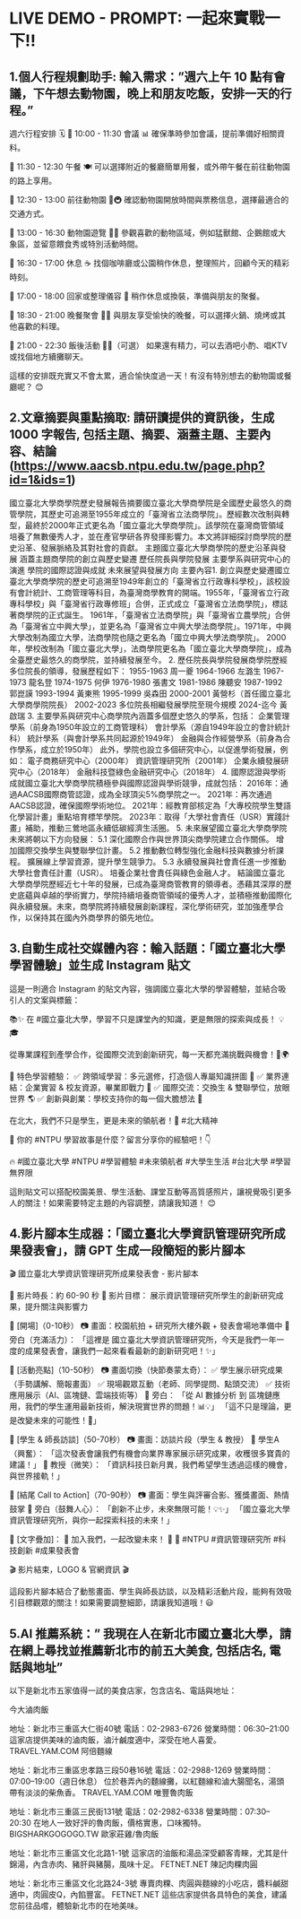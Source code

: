 # LIVE DEMO - PROMPT: 一起來實戰一下!!

## 1.個人行程規劃助手: 輸入需求：”週六上午 10 點有會議，下午想去動物園，晚上和朋友吃飯，安排一天的行程。”

週六行程安排 🗓️
🔹 10:00 - 11:30 會議 📊
確保準時參加會議，提前準備好相關資料。

🔹 11:30 - 12:30 午餐 🍽️
可以選擇附近的餐廳簡單用餐，或外帶午餐在前往動物園的路上享用。

🔹 12:30 - 13:00 前往動物園 🚕🚇
確認動物園開放時間與票務信息，選擇最適合的交通方式。

🔹 13:00 - 16:30 動物園遊覽 🦁🐼
參觀喜歡的動物區域，例如猛獸館、企鵝館或大象區，並留意餵食秀或特別活動時間。

🔹 16:30 - 17:00 休息 ☕
找個咖啡廳或公園稍作休息，整理照片，回顧今天的精彩時刻。

🔹 17:00 - 18:00 回家或整理儀容 🚿
稍作休息或換裝，準備與朋友的聚餐。

🔹 18:30 - 21:00 晚餐聚會 🍲🍻
與朋友享受愉快的晚餐，可以選擇火鍋、燒烤或其他喜歡的料理。

🔹 21:00 - 22:30 飯後活動 🎤🍹（可選）
如果還有精力，可以去酒吧小酌、唱KTV或找個地方續攤聊天。

這樣的安排既充實又不會太累，適合愉快度過一天！有沒有特別想去的動物園或餐廳呢？ 😊



## 2.文章摘要與重點摘取: 請研讀提供的資訊後，生成1000 字報告, 包括主題、摘要、涵蓋主題、主要內容、結論    (https://www.aacsb.ntpu.edu.tw/page.php?id=1&ids=1)

國立臺北大學商學院歷史發展報告摘要國立臺北大學商學院是全國歷史最悠久的商管學院，其歷史可追溯至1955年成立的「臺灣省立法商學院」。歷經數次改制與轉型，最終於2000年正式更名為「國立臺北大學商學院」。該學院在臺灣商管領域培養了無數優秀人才，並在產官學研各界發揮影響力。本文將詳細探討商學院的歷史沿革、發展脈絡及其對社會的貢獻。
主題國立臺北大學商學院的歷史沿革與發展
涵蓋主題商學院的創立與歷史變遷
歷任院長與學院發展
主要學系與研究中心的演進
學院的國際認證與成就
未來展望與發展方向
主要內容1. 創立與歷史變遷國立臺北大學商學院的歷史可追溯至1949年創立的「臺灣省立行政專科學校」，該校設有會計統計、工商管理等科目，為臺灣商學教育的開端。1955年，「臺灣省立行政專科學校」與「臺灣省行政專修班」合併，正式成立「臺灣省立法商學院」，標誌著商學院的正式誕生。
1961年，「臺灣省立法商學院」與「臺灣省立農學院」合併為「臺灣省立中興大學」，並更名為「臺灣省立中興大學法商學院」。1971年，中興大學改制為國立大學，法商學院也隨之更名為「國立中興大學法商學院」。
2000年，學校改制為「國立臺北大學」，法商學院更名為「國立臺北大學商學院」，成為全臺歷史最悠久的商學院，並持續發展至今。
2. 歷任院長與學院發展商學院歷經多位院長的領導，發展歷程如下：
1955-1963 周一夔
1964-1966 左潞生
1967-1973 龍名登
1974-1975 何伊
1976-1980 張書文
1981-1986 陳聽安
1987-1992 郭崑謨
1993-1994 黃東熊
1995-1999 吳森田
2000-2001 黃營杉（首任國立臺北大學商學院院長）
2002-2023 多位院長相繼發展學院至現今規模
2024-迄今 黃啟瑞
3. 主要學系與研究中心商學院內涵蓋多個歷史悠久的學系，包括：
企業管理學系（前身為1950年設立的工商管理科）
會計學系（源自1949年設立的會計統計科）
統計學系（與會計學系共同起源於1949年）
金融與合作經營學系（前身為合作學系，成立於1950年）
此外，學院也設立多個研究中心，以促進學術發展，例如：
電子商務研究中心（2000年）
資訊管理研究所（2001年）
企業永續發展研究中心（2018年）
金融科技暨綠色金融研究中心（2018年）
4. 國際認證與學術成就國立臺北大學商學院積極參與國際認證與學術競爭，成就包括：
2016年：通過AACSB國際商管認證，成為全球頂尖5%商學院之一。
2021年：再次通過AACSB認證，確保國際學術地位。
2021年：經教育部核定為「大專校院學生雙語化學習計畫」重點培育標竿學院。
2023年：取得「大學社會責任（USR）實踐計畫」補助，推動三鶯地區永續低碳經濟生活圈。
5. 未來展望國立臺北大學商學院未來將朝以下方向發展：
5.1 深化國際合作與世界頂尖商學院建立合作關係。
增加國際交換學生與雙聯學位計畫。
5.2 推動數位轉型強化金融科技與數據分析課程。
擴展線上學習資源，提升學生競爭力。
5.3 永續發展與社會責任進一步推動大學社會責任計畫（USR）。
培養企業社會責任與綠色金融人才。
結論國立臺北大學商學院歷經近七十年的發展，已成為臺灣商管教育的領導者。憑藉其深厚的歷史底蘊與卓越的學術實力，學院持續培養商管領域的優秀人才，並積極推動國際化與永續發展。未來，商學院將持續發展創新課程，深化學術研究，並加強產學合作，以保持其在國內外商學界的領先地位。



## 3.自動生成社交媒體內容：輸入話題：「國立臺北大學學習體驗」並生成 Instagram 貼文

這是一則適合 Instagram 的貼文內容，強調國立臺北大學的學習體驗，並結合吸引人的文案與標籤：

📚✨ 在 #國立臺北大學，學習不只是課堂內的知識，更是無限的探索與成長！ 💡🎓

從專業課程到產學合作，從國際交流到創新研究，每一天都充滿挑戰與機會！💼🌍

📍 特色學習體驗：
✅ 跨領域學習：多元選修，打造個人專屬知識拼圖 🧩
✅ 業界連結：企業實習 & 校友資源，畢業即戰力 💪
✅ 國際交流：交換生 & 雙聯學位，放眼世界 🌎
✅ 創新與創業：學校支持你的每一個大膽想法 🚀

在北大，我們不只是學生，更是未來的領航者！💙 #北大精神

📢 你的 #NTPU 學習故事是什麼？留言分享你的經驗吧！👇

🔥 #國立臺北大學 #NTPU #學習體驗 #未來領航者 #大學生生活 #台北大學 #學習無界限

這則貼文可以搭配校園美景、學生活動、課堂互動等高質感照片，讓視覺吸引更多人的關注！如果需要特定主題的內容調整，請讓我知道！ 😊



## 4.影片腳本生成器：「國立臺北大學資訊管理研究所成果發表會」，請 GPT 生成一段簡短的影片腳本

🎬 國立臺北大學資訊管理研究所成果發表會 - 影片腳本

📌 影片時長：約 60-90 秒
🎯 影片目標： 展示資訊管理研究所學生的創新研究成果，提升關注與影響力

📍 [開場]（0-10秒）
📷 畫面：校園航拍 + 研究所大樓外觀 + 發表會場地準備中
🎤 旁白（充滿活力）：
「這裡是 國立臺北大學資訊管理研究所，今天是我們一年一度的成果發表會，讓我們一起來看看最新的創新研究吧！✨」

📍 [活動亮點]（10-50秒）
📷 畫面切換（快節奏蒙太奇）：
✅ 學生展示研究成果（手勢講解、簡報畫面）
✅ 現場觀眾互動（老師、同學提問、點頭交流）
✅ 技術應用展示（AI、區塊鏈、雲端技術等）
🎤 旁白：
「從 AI 數據分析 到 區塊鏈應用，我們的學生運用最新技術，解決現實世界的問題！📊💡」
「這不只是理論，更是改變未來的可能性！🚀」

📍 [學生 & 師長訪談]（50-70秒）
📷 畫面：訪談片段（學生 & 教授）
🎤 學生A（興奮）：
「這次發表會讓我們有機會向業界專家展示研究成果，收穫很多寶貴的建議！」
🎤 教授（微笑）：
「資訊科技日新月異，我們希望學生透過這樣的機會，與世界接軌！」

📍 [結尾 Call to Action]（70-90秒）
📷 畫面：學生與評審合影、獲獎畫面、熱情鼓掌
🎤 旁白（鼓舞人心）：
「創新不止步，未來無限可能！💡✨」
「國立臺北大學資訊管理研究所，與你一起探索科技的未來！」

📢 [文字疊加]：
🔹 加入我們，一起改變未來！ 🚀
🔹 #NTPU #資訊管理研究所 #科技創新 #成果發表會

🎬 影片結束，LOGO & 官網資訊 🎬

這段影片腳本結合了動態畫面、學生與師長訪談，以及精彩活動片段，能夠有效吸引目標觀眾的關注！如果需要調整細節，請讓我知道哦！😃



## 5.AI 推薦系統：” 我現在人在新北市國立臺北大學，請在網上尋找並推薦新北市的前五大美食, 包括店名, 電話與地址”

以下是新北市五家值得一試的美食店家，包含店名、電話與地址：

今大滷肉飯

地址：新北市三重區大仁街40號
電話：02-2983-6726
營業時間：06:30–21:00
這家店提供美味的滷肉飯，滷汁鹹度適中，深受在地人喜愛。 
TRAVEL.YAM.COM
阿倍麵線

地址：新北市三重區忠孝路三段50巷16號
電話：02-2988-1269
營業時間：07:00–19:00（週日休息）
位於巷弄內的麵線攤，以紅麵線和滷大腸聞名，湯頭帶有淡淡的柴魚香。 
TRAVEL.YAM.COM
唯豐魯肉飯

地址：新北市三重區三民街131號
電話：02-2982-6338
營業時間：07:30–20:30
在地人一致好評的魯肉飯，價格實惠，口味獨特。 
BIGSHARKGOGOGO.TW
歐家莊雞/魯肉飯

地址：新北市三重區文化北路1-1號
這家店的油飯和湯品深受顧客青睞，尤其是什錦湯，內含赤肉、豬肝與豬腸，風味十足。 
FETNET.NET
陳記肉粿肉圓

地址：新北市三重區文化北路24-3號
專賣肉粿、肉圓與麵線的小吃店，醬料鹹甜適中，肉圓皮Q，內餡豐富。 
FETNET.NET
這些店家提供各具特色的美食，建議您前往品嚐，體驗新北市的在地美味。
